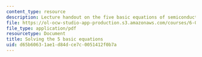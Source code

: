 ```yaml
---
content_type: resource
description: Lecture handout on the five basic equations of semiconductor device physics.
file: https://ol-ocw-studio-app-production.s3.amazonaws.com/courses/6-012-microelectronic-devices-and-circuits-fall-2009/d65b60631ae1d84dce7c0051412f0b7a_MIT6_012F09_lec03_five_eqn.pdf
file_type: application/pdf
resourcetype: Document
title: Solving the 5 basic equations
uid: d65b6063-1ae1-d84d-ce7c-0051412f0b7a
---
```

